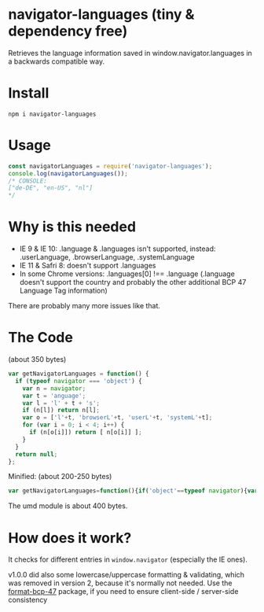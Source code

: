 # navigator-languages (tiny & dependency free)

Retrieves the language information saved in window.navigator.languages in a backwards compatible way.

# Install
```
npm i navigator-languages
```

# Usage
```js
const navigatorLanguages = require('navigator-languages');
console.log(navigatorLanguages());
/* CONSOLE:
["de-DE", "en-US", "nl"]
*/
```

# Why is this needed
* IE 9 & IE 10: .language & .languages isn't supported, instead: .userLanguage, .browserLanguage, .systemLanguage
* IE 11 & Safri 8: doesn't support .languages
* In some Chrome versions: .languages[0] !== .language (.language doesn't support the country and probably the other additional BCP 47 Language Tag information)

There are probably many more issues like that.

# The Code
(about 350 bytes)
```js
var getNavigatorLanguages = function() {
  if (typeof navigator === 'object') {
    var n = navigator;
    var t = 'anguage';
    var l = 'l' + t + 's';
    if (n[l]) return n[l];
    var o = ['l'+t, 'browserL'+t, 'userL'+t, 'systemL'+t];
    for (var i = 0; i < 4; i++) {
      if (n[o[i]]) return [ n[o[i]] ];
    }
  }
  return null;
};
```
Minified: (about 200-250 bytes)
```js
var getNavigatorLanguages=function(){if('object'==typeof navigator){var a=navigator,b='anguage',c='l'+b+'s';if(a[c])return a[c];for(var d=['l'+b,'browserL'+b,'userL'+b,'systemL'+b],e=0;4>e;e++)if(a[d[e]])return[a[d[e]]]}return null};
```

The umd module is about 400 bytes.

# How does it work?
It checks for different entries in `window.navigator` (especially the IE ones).

v1.0.0 did also some lowercase/uppercase formatting & validating, which was removed in version 2, because it's normally not needed. Use the [format-bcp-47](https://github.com/supukarmin/format-bcp-47) package, if you need to ensure client-side / server-side consistency
